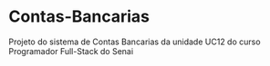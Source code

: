 # Contas-Bancarias
Projeto do sistema de Contas Bancarias da unidade UC12 do curso Programador Full-Stack do Senai
